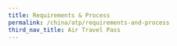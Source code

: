 ```yaml
---
title: Requirements & Process
permalink: /china/atp/requirements-and-process
third_nav_title: Air Travel Pass
---
```

